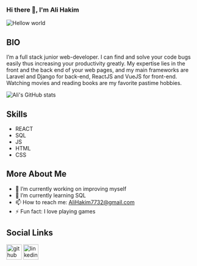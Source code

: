 ### Hi there 👋, I'm Ali Hakim

 <img src='https://raw.githubusercontent.com/sagar-viradiya/sagar-viradiya/master/resources/banner.png' alt='Hellow world' >

## BIO
I’m a full stack junior web-developer. I can find and solve your code bugs easily thus increasing your productivity greatly. My expertise lies in the front and the back end of your web pages, and my main frameworks are Laravel and Django for back-end, ReactJS and VueJS for front-end. Watching movies and reading books are my favorite pastime hobbies.

![Ali's GitHub stats](https://github-readme-stats.vercel.app/api?username=alihakim773&theme=transparent&show_icons=true) 

## Skills
- REACT
- SQL
- JS
- HTML
- CSS

## More About Me
- 🔭 I’m currently working on improving myself 
- 🌱 I’m currently learning SQL 
- 📫 How to reach me: AliHakim7732@gmail.com 
- ⚡ Fun fact: I love playing games

## Social Links
  [<img src='https://cdn.jsdelivr.net/npm/simple-icons@3.0.1/icons/github.svg' alt='github' height='40'>](https://github.com/https://github.com/AliHakim773)  [<img src='https://cdn.jsdelivr.net/npm/simple-icons@3.0.1/icons/linkedin.svg' alt='linkedin' height='40'>](https://www.linkedin.com/in/https://www.linkedin.com/in/ali-hakim-923657227//)  
